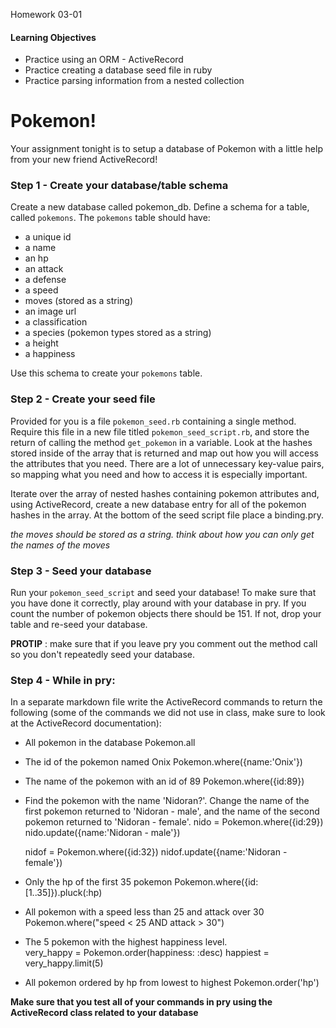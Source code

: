 Homework 03-01

#### Learning Objectives

- Practice using an ORM - ActiveRecord
- Practice creating a database seed file in ruby
- Practice parsing information from a nested collection

# Pokemon!
Your assignment tonight is to setup a database of Pokemon with a little help from your new friend ActiveRecord!

### Step 1 - Create your database/table schema
Create a new database called pokemon_db. Define a schema for a table, called `pokemons`. The `pokemons` table should have:
- a unique id
- a name
- an hp
- an attack
- a defense
- a speed
- moves (stored as a string)
- an image url
- a classification
- a species (pokemon types stored as a string)
- a height
- a happiness

Use this schema to create your `pokemons` table.

### Step 2 - Create your seed file
Provided for you is a file `pokemon_seed.rb` containing a single method. Require this file in a new file titled `pokemon_seed_script.rb`, and store the return of calling the method `get_pokemon` in a variable. Look at the hashes stored inside of the array that is returned and map out how you will access the attributes that you need. There are a lot of unnecessary key-value pairs, so mapping what you need and how to access it is especially important.

Iterate over the array of nested hashes containing pokemon attributes and, using ActiveRecord, create a new database entry for all of the pokemon hashes in the array. At the bottom of the seed script file place a binding.pry.

_the moves should be stored as a string. think about how you can only get the names of the moves_

### Step 3 - Seed your database

Run your `pokemon_seed_script` and seed your database! To make sure that you have done it correctly, play around with your database in pry. If you count the number of pokemon objects there should be 151. If not, drop your table and re-seed your database.

__PROTIP__ : make sure that if you leave pry you comment out the method call so you don't repeatedly seed your database.

### Step 4 - While in pry:
In a separate markdown file write the ActiveRecord commands to return the following (some of the commands we did not use in class, make sure to look at the ActiveRecord documentation):
- All pokemon in the database
  Pokemon.all

- The id of the pokemon named Onix
  Pokemon.where({name:'Onix'})

- The name of the pokemon with an id of 89
  Pokemon.where({id:89})

- Find the pokemon with the name 'Nidoran?'. Change the name of the first pokemon returned to 'Nidoran - male', and the name of the second pokemon returned to 'Nidoran - female'.
  nido = Pokemon.where({id:29})
  nido.update({name:'Nidoran - male'})

  nidof = Pokemon.where({id:32})
  nidof.update({name:'Nidoran - female'})


- Only the hp of the first 35 pokemon
  Pokemon.where({id:[1..35]}).pluck(:hp)


- All pokemon with a speed less than 25 and attack over 30
  Pokemon.where("speed < 25 AND attack > 30")

- The 5 pokemon with the highest happiness level.  
  very_happy = Pokemon.order(happiness: :desc)
  happiest = very_happy.limit(5)

- All pokemon ordered by hp from lowest to highest
  Pokemon.order('hp')

__Make sure that you test all of your commands in pry using the ActiveRecord class related to your database__
